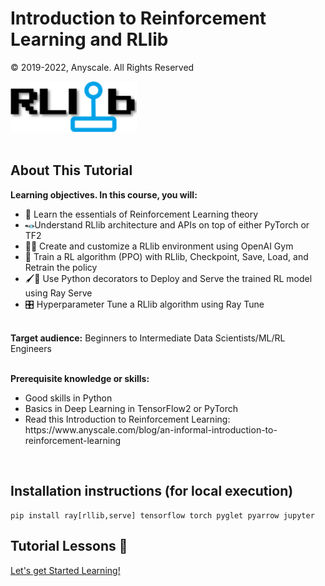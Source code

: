 # Introduction to Reinforcement Learning and RLlib

© 2019-2022, Anyscale. All Rights Reserved

<img src="images/rllib-logo.png" width="40%">
<br>
<br>

## About This Tutorial
 
<b>Learning objectives.  In this course, you will:</b>
<ul>
    <li>📖 Learn the essentials of Reinforcement Learning theory</li>
    <li><img width="3%" src="images/rllib-logo.png">Understand RLlib architecture and APIs on top of either PyTorch or TF2</li>
<li>👩‍💻 Create and customize a RLlib environment using OpenAI Gym</li>
<li>🤖  Train a RL algorithm (PPO) with RLlib, Checkpoint, Save, Load, and Retrain the policy</li>
<li>🖌️🎨 Use Python decorators to Deploy and Serve the trained RL model using Ray Serve</li>
<li>🎛  Hyperparameter Tune a RLlib algorithm using Ray Tune</li>
    </ul>

<br>
<b>Target audience:</b> 
Beginners to Intermediate Data Scientists/ML/RL Engineers <br>
<br>

<b>Prerequisite knowledge or skills:</b>
<ul>
    <li>Good skills in Python </li>
    <li>Basics in Deep Learning in TensorFlow2 or PyTorch </li>
<li>Read this Introduction to Reinforcement Learning: https://www.anyscale.com/blog/an-informal-introduction-to-reinforcement-learning </li>
</ul>

<br>

## Installation instructions (for local execution)

```angular2html
pip install ray[rllib,serve] tensorflow torch pyglet pyarrow jupyter
```

## Tutorial Lessons 📖

[Let's get Started Learning!](ex_00_rllib_notebooks_table_of_contents.ipynb)
